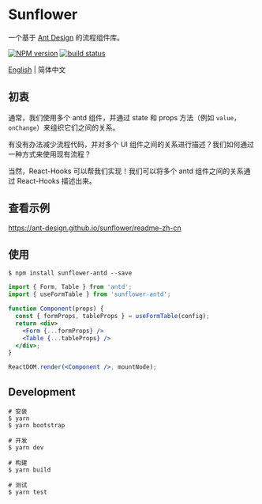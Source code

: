 # Sunflower

一个基于 [Ant Design](https://ant.design) 的流程组件库。

[![NPM version][npm-image]][npm-url]
[![build status][circleci-image]][circleci-url]

[circleci-image]: https://img.shields.io/circleci/build/github/ant-design/sunflower/master.svg?style=flat-square
[circleci-url]: https://circleci.com/gh/ant-design/sunflower/tree/master
[npm-image]: https://img.shields.io/npm/v/sunflower-antd.svg?style=flat
[npm-url]: https://www.npmjs.com/package/sunflower-antd


[English](./README.md) | 简体中文


## 初衷

通常，我们使用多个 antd 组件，并通过 state 和 props 方法（例如 `value`，`onChange`）来组织它们之间的关系。

有没有办法减少流程代码，并对多个 UI 组件之间的关系进行描述？我们如何通过一种方式来使用现有流程？

当然，React-Hooks 可以帮我们实现！我们可以将多个 antd 组件之间的关系通过 React-Hooks 描述出来。

## 查看示例

https://ant-design.github.io/sunflower/readme-zh-cn

## 使用

```
$ npm install sunflower-antd --save
```

```jsx
import { Form, Table } from 'antd';
import { useFormTable } from 'sunflower-antd';

function Component(props) {
  const { formProps, tableProps } = useFormTable(config);
  return <div>
    <Form {...formProps} />
    <Table {...tableProps} />
  </div>;
}

ReactDOM.render(<Component />, mountNode);
```


## Development

```
# 安装
$ yarn
$ yarn bootstrap

# 开发
$ yarn dev

# 构建
$ yarn build

# 测试
$ yarn test
```
